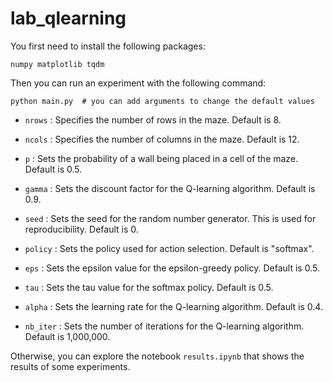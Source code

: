 # lab_qlearning

You first need to install the following packages:
```
numpy matplotlib tqdm
```

Then you can run an experiment with the following command:
```
python main.py  # you can add arguments to change the default values
```

- `nrows` : Specifies the number of rows in the maze. Default is 8.

- `ncols` : Specifies the number of columns in the maze. Default is 12.

- `p` : Sets the probability of a wall being placed in a cell of the maze. Default is 0.5.

- `gamma` : Sets the discount factor for the Q-learning algorithm. Default is 0.9.

- `seed` : Sets the seed for the random number generator. This is used for reproducibility. Default is 0.

- `policy` : Sets the policy used for action selection. Default is "softmax".

- `eps` : Sets the epsilon value for the epsilon-greedy policy. Default is 0.5.

- `tau` : Sets the tau value for the softmax policy. Default is 0.5.

- `alpha` : Sets the learning rate for the Q-learning algorithm. Default is 0.4.

- `nb_iter` : Sets the number of iterations for the Q-learning algorithm. Default is 1,000,000.

Otherwise, you can explore the notebook `results.ipynb` that shows the results of some experiments.